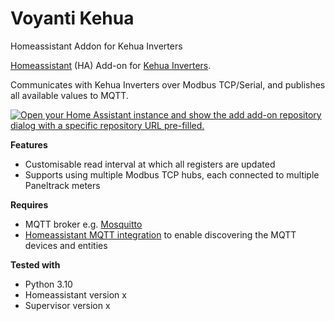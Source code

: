 # Voyanti Kehua
Homeassistant Addon for Kehua Inverters

[Homeassistant](https://www.home-assistant.io/) (HA) Add-on for [Kehua Inverters]().

Communicates with Kehua Inverters over Modbus TCP/Serial, and publishes all available values to MQTT.

[![Open your Home Assistant instance and show the add add-on repository dialog with a specific repository URL pre-filled.](https://my.home-assistant.io/badges/supervisor_add_addon_repository.svg)](https://my.home-assistant.io/redirect/supervisor_add_addon_repository/?repository_url=https://github.com/Voyanti/ha-modbus-addons)

**Features**

- Customisable read interval at which all registers are updated
- Supports using multiple Modbus TCP hubs, each connected to multiple Paneltrack meters

**Requires**

- MQTT broker e.g. [Mosquitto](https://github.com/home-assistant/addons/blob/master/mosquitto/DOCS.md)
- [Homeassistant MQTT integration](https://www.home-assistant.io/integrations/mqtt/) to enable discovering the MQTT devices and entities

**Tested with**

- Python 3.10
- Homeassistant version x
- Supervisor version x

<!-- ![Supports aarch64 Architecture][aarch64-shield]
![Supports amd64 Architecture][amd64-shield]
![Supports armhf Architecture][armhf-shield]
![Supports armv7 Architecture][armv7-shield]
![Supports i386 Architecture][i386-shield] -->
